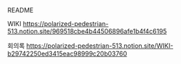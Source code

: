 README

WIKI
https://polarized-pedestrian-513.notion.site/969518cbe4b44506896afe1b4f4c6195

회의록
https://polarized-pedestrian-513.notion.site/WIKI-b29742250ed3415eac98999c20b03760
